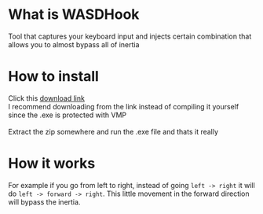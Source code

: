 # What is WASDHook
Tool that captures your keyboard input and injects certain combination that allows you to almost bypass all of inertia

# How to install
Click this [download link](https://github.com/xXTurnerLP/WASDHook/releases/download/bin/WASDHook.zip) <br>
I recommend downloading from the link instead of compiling it yourself since the .exe is protected with VMP <br><br>
Extract the zip somewhere and run the .exe file and thats it really

# How it works
For example if you go from left to right, instead of going `left -> right` it will do `left -> forward -> right`. This little movement in the forward direction will bypass the inertia.